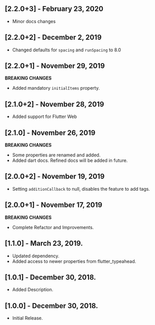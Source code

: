 ## [2.2.0+3] - February 23, 2020
* Minor docs changes

## [2.2.0+2] - December 2, 2019
* Changed defaults for `spacing` and `runSpacing` to 8.0

## [2.2.0+1] - November 29, 2019
**BREAKING CHANGES**
* Added mandatory `initialItems` property.

## [2.1.0+2] - November 28, 2019
* Added support for Flutter Web

## [2.1.0] - November 26, 2019
**BREAKING CHANGES**
* Some properties are renamed and added.
* Added dart docs. Refined docs will be added in future.

## [2.0.0+2] - November 19, 2019
* Setting `additionCallback` to null, disables the feature to add tags.

## [2.0.0+1] - November 17, 2019
**BREAKING CHANGES**
* Complete Refactor and Improvements.

## [1.1.0] - March 23, 2019.

* Updated dependency.
* Added access to newer properties from flutter_typeahead.

## [1.0.1] - December 30, 2018.

* Added Description.

## [1.0.0] - December 30, 2018.

* Initial Release.
